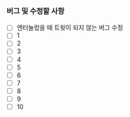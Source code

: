 ### 버그 및 수정할 사항

- [ ] 엔터눌렀을 때 트윗이 되지 않는 버그 수정
- [ ] 1
- [ ] 2
- [ ] 3
- [ ] 4
- [ ] 5
- [ ] 6
- [ ] 7
- [ ] 8
- [ ] 9
- [ ] 10
